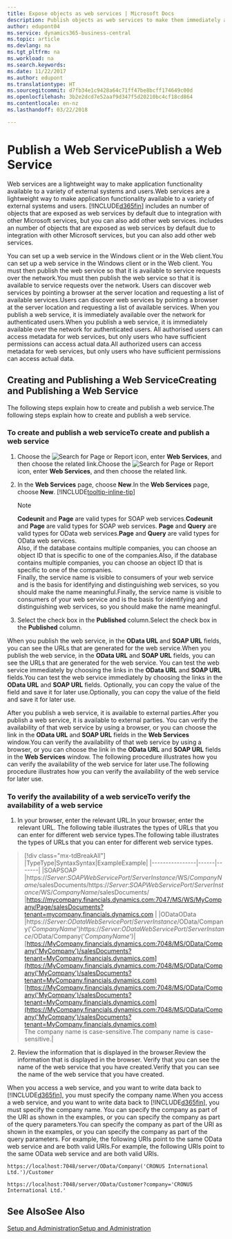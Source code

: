 ```yaml
---
title: Expose objects as web services | Microsoft Docs
description: Publish objects as web services to make them immediately available on the network.
author: edupont04
ms.service: dynamics365-business-central
ms.topic: article
ms.devlang: na
ms.tgt_pltfrm: na
ms.workload: na
ms.search.keywords: 
ms.date: 11/22/2017
ms.author: edupont
ms.translationtype: HT
ms.sourcegitcommit: d7fb34e1c9428a64c71ff47be8bcff174649c00d
ms.openlocfilehash: 3b2e2dcd7e52aaf9d347f5d20210bc4cf18cd864
ms.contentlocale: en-nz
ms.lasthandoff: 03/22/2018

---
```

# <a name="publish-a-web-service"></a><span data-ttu-id="57ebd-103">Publish a Web Service</span><span class="sxs-lookup"><span data-stu-id="57ebd-103">Publish a Web Service</span></span>
<span data-ttu-id="57ebd-104">Web services are a lightweight way to make application functionality available to a variety of external systems and users.</span><span class="sxs-lookup"><span data-stu-id="57ebd-104">Web services are a lightweight way to make application functionality available to a variety of external systems and users.</span></span> [!INCLUDE[d365fin](includes/d365fin_md.md)]<span data-ttu-id="57ebd-105"> includes an number of objects that are exposed as web services by default due to integration with other Microsoft services, but you can also add other web services.</span><span class="sxs-lookup"><span data-stu-id="57ebd-105"> includes an number of objects that are exposed as web services by default due to integration with other Microsoft services, but you can also add other web services.</span></span>  

<span data-ttu-id="57ebd-106">You can set up a web service in the Windows client or in the Web client.</span><span class="sxs-lookup"><span data-stu-id="57ebd-106">You can set up a web service in the Windows client or in the Web client.</span></span> <span data-ttu-id="57ebd-107">You must then publish the web service so that it is available to service requests over the network.</span><span class="sxs-lookup"><span data-stu-id="57ebd-107">You must then publish the web service so that it is available to service requests over the network.</span></span> <span data-ttu-id="57ebd-108">Users can discover web services by pointing a browser at the server location and requesting a list of available services.</span><span class="sxs-lookup"><span data-stu-id="57ebd-108">Users can discover web services by pointing a browser at the server location and requesting a list of available services.</span></span> <span data-ttu-id="57ebd-109">When you publish a web service, it is immediately available over the network for authenticated users.</span><span class="sxs-lookup"><span data-stu-id="57ebd-109">When you publish a web service, it is immediately available over the network for authenticated users.</span></span> <span data-ttu-id="57ebd-110">All authorised users can access metadata for web services, but only users who have sufficient permissions can access actual data.</span><span class="sxs-lookup"><span data-stu-id="57ebd-110">All authorized users can access metadata for web services, but only users who have sufficient permissions can access actual data.</span></span>

## <a name="creating-and-publishing-a-web-service"></a><span data-ttu-id="57ebd-111">Creating and Publishing a Web Service</span><span class="sxs-lookup"><span data-stu-id="57ebd-111">Creating and Publishing a Web Service</span></span>  
<span data-ttu-id="57ebd-112">The following steps explain how to create and publish a web service.</span><span class="sxs-lookup"><span data-stu-id="57ebd-112">The following steps explain how to create and publish a web service.</span></span>  

### <a name="to-create-and-publish-a-web-service"></a><span data-ttu-id="57ebd-113">To create and publish a web service</span><span class="sxs-lookup"><span data-stu-id="57ebd-113">To create and publish a web service</span></span>  

1.  <span data-ttu-id="57ebd-114">Choose the ![Search for Page or Report](media/ui-search/search_small.png "Search for Page or Report icon") icon, enter **Web Services**, and then choose the related link.</span><span class="sxs-lookup"><span data-stu-id="57ebd-114">Choose the ![Search for Page or Report](media/ui-search/search_small.png "Search for Page or Report icon") icon, enter **Web Services**, and then choose the related link.</span></span>  
2.  <span data-ttu-id="57ebd-115">In the **Web Services** page, choose **New**.</span><span class="sxs-lookup"><span data-stu-id="57ebd-115">In the **Web Services** page, choose **New**.</span></span> [!INCLUDE[tooltip-inline-tip](includes/tooltip-inline-tip_md.md)]  

    > [!NOTE]  
    >  <span data-ttu-id="57ebd-116">**Codeunit** and **Page** are valid types for SOAP web services.</span><span class="sxs-lookup"><span data-stu-id="57ebd-116">**Codeunit** and **Page** are valid types for SOAP web services.</span></span> <span data-ttu-id="57ebd-117">**Page** and **Query** are valid types for OData web services.</span><span class="sxs-lookup"><span data-stu-id="57ebd-117">**Page** and **Query** are valid types for OData web services.</span></span>  
    <span data-ttu-id="57ebd-118">Also, if the database contains multiple companies, you can choose an object ID that is specific to one of the companies.</span><span class="sxs-lookup"><span data-stu-id="57ebd-118">Also, if the database contains multiple companies, you can choose an object ID that is specific to one of the companies.</span></span>  
    <span data-ttu-id="57ebd-119">Finally, the service name is visible to consumers of your web service and is the basis for identifying and distinguishing web services, so you should make the name meaningful.</span><span class="sxs-lookup"><span data-stu-id="57ebd-119">Finally, the service name is visible to consumers of your web service and is the basis for identifying and distinguishing web services, so you should make the name meaningful.</span></span>

3.  <span data-ttu-id="57ebd-120">Select the check box in the **Published** column.</span><span class="sxs-lookup"><span data-stu-id="57ebd-120">Select the check box in the **Published** column.</span></span>  

<span data-ttu-id="57ebd-121">When you publish the web service, in the **OData URL** and **SOAP URL** fields, you can see the URLs that are generated for the web service.</span><span class="sxs-lookup"><span data-stu-id="57ebd-121">When you publish the web service, in the **OData URL** and **SOAP URL** fields, you can see the URLs that are generated for the web service.</span></span> <span data-ttu-id="57ebd-122">You can test the web service immediately by choosing the links in the **OData URL** and **SOAP URL** fields.</span><span class="sxs-lookup"><span data-stu-id="57ebd-122">You can test the web service immediately by choosing the links in the **OData URL** and **SOAP URL** fields.</span></span> <span data-ttu-id="57ebd-123">Optionally, you can copy the value of the field and save it for later use.</span><span class="sxs-lookup"><span data-stu-id="57ebd-123">Optionally, you can copy the value of the field and save it for later use.</span></span>  

<span data-ttu-id="57ebd-124">After you publish a web service, it is available to external parties.</span><span class="sxs-lookup"><span data-stu-id="57ebd-124">After you publish a web service, it is available to external parties.</span></span> <span data-ttu-id="57ebd-125">You can verify the availability of that web service by using a browser, or you can choose the link in the **OData URL** and **SOAP URL** fields in the **Web Services** window.</span><span class="sxs-lookup"><span data-stu-id="57ebd-125">You can verify the availability of that web service by using a browser, or you can choose the link in the **OData URL** and **SOAP URL** fields in the **Web Services** window.</span></span> <span data-ttu-id="57ebd-126">The following procedure illustrates how you can verify the availability of the web service for later use.</span><span class="sxs-lookup"><span data-stu-id="57ebd-126">The following procedure illustrates how you can verify the availability of the web service for later use.</span></span>  

### <a name="to-verify-the-availability-of-a-web-service"></a><span data-ttu-id="57ebd-127">To verify the availability of a web service</span><span class="sxs-lookup"><span data-stu-id="57ebd-127">To verify the availability of a web service</span></span>  

1.  <span data-ttu-id="57ebd-128">In your browser, enter the relevant URL.</span><span class="sxs-lookup"><span data-stu-id="57ebd-128">In your browser, enter the relevant URL.</span></span> <span data-ttu-id="57ebd-129">The following table illustrates the types of URLs that you can enter for different web service types.</span><span class="sxs-lookup"><span data-stu-id="57ebd-129">The following table illustrates the types of URLs that you can enter for different web service types.</span></span>  
> [!div class="mx-tdBreakAll"]
> |<span data-ttu-id="57ebd-130">Type</span><span class="sxs-lookup"><span data-stu-id="57ebd-130">Type</span></span>|<span data-ttu-id="57ebd-131">Syntax</span><span class="sxs-lookup"><span data-stu-id="57ebd-131">Syntax</span></span>|<span data-ttu-id="57ebd-132">Example</span><span class="sxs-lookup"><span data-stu-id="57ebd-132">Example</span></span>|
> |----------------|------|-------|
> |<span data-ttu-id="57ebd-133">SOAP</span><span class="sxs-lookup"><span data-stu-id="57ebd-133">SOAP</span></span> |<span data-ttu-id="57ebd-134">https://*Server*:*SOAPWebServicePort*/*ServerInstance*/WS/*CompanyName*/salesDocuments/</span><span class="sxs-lookup"><span data-stu-id="57ebd-134">https://*Server*:*SOAPWebServicePort*/*ServerInstance*/WS/*CompanyName*/salesDocuments/</span></span> |https://mycompany.financials.dynamics.com:7047/MS/WS/MyCompany/Page/salesDocuments?tenant=mycompany.financials.dynamics.com |
> |<span data-ttu-id="57ebd-135">OData</span><span class="sxs-lookup"><span data-stu-id="57ebd-135">OData</span></span> |<span data-ttu-id="57ebd-136">https://*Server*:*ODataWebServicePort*/*ServerInstance*/OData/Company('*CompanyName*')</span><span class="sxs-lookup"><span data-stu-id="57ebd-136">https://*Server*:*ODataWebServicePort*/*ServerInstance*/OData/Company('*CompanyName*')</span></span>|<span data-ttu-id="57ebd-137">[https://MyCompany.financials.dynamics.com:7048/MS/OData/Company('MyCompany')/salesDocuments?tenant=MyCompany.financials.dynamics.com](https://MyCompany.financials.dynamics.com:7048/MS/OData/Company('MyCompany')/salesDocuments?tenant=MyCompany.financials.dynamics.com)</span><span class="sxs-lookup"><span data-stu-id="57ebd-137">[https://MyCompany.financials.dynamics.com:7048/MS/OData/Company('MyCompany')/salesDocuments?tenant=MyCompany.financials.dynamics.com](https://MyCompany.financials.dynamics.com:7048/MS/OData/Company('MyCompany')/salesDocuments?tenant=MyCompany.financials.dynamics.com)</span></span> <br />    <span data-ttu-id="57ebd-138">The company name is case-sensitive.</span><span class="sxs-lookup"><span data-stu-id="57ebd-138">The company name is case-sensitive.</span></span>|

2.  <span data-ttu-id="57ebd-139">Review the information that is displayed in the browser.</span><span class="sxs-lookup"><span data-stu-id="57ebd-139">Review the information that is displayed in the browser.</span></span> <span data-ttu-id="57ebd-140">Verify that you can see the name of the web service that you have created.</span><span class="sxs-lookup"><span data-stu-id="57ebd-140">Verify that you can see the name of the web service that you have created.</span></span>  

<span data-ttu-id="57ebd-141">When you access a web service, and you want to write data back to [!INCLUDE[d365fin](includes/d365fin_md.md)], you must specify the company name.</span><span class="sxs-lookup"><span data-stu-id="57ebd-141">When you access a web service, and you want to write data back to [!INCLUDE[d365fin](includes/d365fin_md.md)], you must specify the company name.</span></span> <span data-ttu-id="57ebd-142">You can specify the company as part of the URI as shown in the examples, or you can specify the company as part of the query parameters.</span><span class="sxs-lookup"><span data-stu-id="57ebd-142">You can specify the company as part of the URI as shown in the examples, or you can specify the company as part of the query parameters.</span></span> <span data-ttu-id="57ebd-143">For example, the following URIs point to the same OData web service and are both valid URIs.</span><span class="sxs-lookup"><span data-stu-id="57ebd-143">For example, the following URIs point to the same OData web service and are both valid URIs.</span></span>  

```  
https://localhost:7048/server/OData/Company('CRONUS International Ltd.')/Customer  
```  

```  
https://localhost:7048/server/OData/Customer?company='CRONUS International Ltd.'  
```  

## <a name="see-also"></a><span data-ttu-id="57ebd-144">See Also</span><span class="sxs-lookup"><span data-stu-id="57ebd-144">See Also</span></span>  
[<span data-ttu-id="57ebd-145">Setup and Administration</span><span class="sxs-lookup"><span data-stu-id="57ebd-145">Setup and Administration</span></span>](admin-setup-and-administration.md)  

